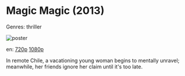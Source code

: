 # Magic Magic (2013)

Genres: thriller

![poster](http://image.tmdb.org/t/p/w500/3Akvfuo8J1PH2PabdDTd0Q8DaI9.jpg)

en:
  [720p](magnet:?xt=urn:btih:4AB869A494E00DFA7A825810D737CDAACA0B41BE&tr=udp://glotorrents.pw:6969/announce&tr=udp://tracker.opentrackr.org:1337/announce&tr=udp://torrent.gresille.org:80/announce&tr=udp://tracker.openbittorrent.com:80&tr=udp://tracker.coppersurfer.tk:6969&tr=udp://tracker.leechers-paradise.org:6969&tr=udp://p4p.arenabg.ch:1337&tr=udp://tracker.internetwarriors.net:1337)
  [1080p](magnet:?xt=urn:btih:FFF212D8C28D5E7A3F8284C9A1E9E4B26C747F79&tr=udp://glotorrents.pw:6969/announce&tr=udp://tracker.opentrackr.org:1337/announce&tr=udp://torrent.gresille.org:80/announce&tr=udp://tracker.openbittorrent.com:80&tr=udp://tracker.coppersurfer.tk:6969&tr=udp://tracker.leechers-paradise.org:6969&tr=udp://p4p.arenabg.ch:1337&tr=udp://tracker.internetwarriors.net:1337)
  


In remote Chile, a vacationing young woman begins to mentally unravel; meanwhile, her friends ignore her claim until it's too late.